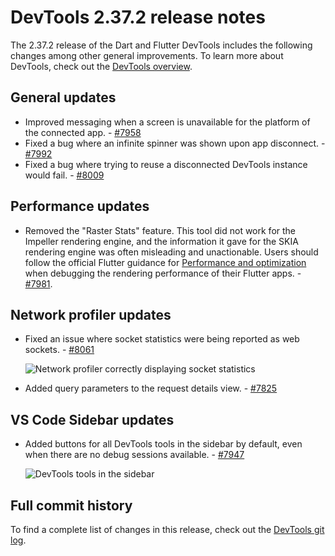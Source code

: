 # DevTools 2.37.2 release notes

The 2.37.2 release of the Dart and Flutter DevTools
includes the following changes among other general improvements.
To learn more about DevTools, check out the
[DevTools overview](/tools/devtools/overview).

## General updates

* Improved messaging when a screen is unavailable for the
  platform of the connected app. - [#7958](https://github.com/flutter/devtools/pull/7958)
* Fixed a bug where an infinite spinner was shown upon
  app disconnect. - [#7992](https://github.com/flutter/devtools/pull/7992)
* Fixed a bug where trying to reuse a disconnected DevTools instance would
  fail. - [#8009](https://github.com/flutter/devtools/pull/8009)

## Performance updates

* Removed the "Raster Stats" feature.
  This tool did not work for the Impeller rendering engine, and
  the information it gave for the SKIA rendering engine was
  often misleading and unactionable. Users should follow the
  official Flutter guidance for [Performance and optimization](/perf) when
  debugging the rendering performance of their Flutter apps. - [#7981](https://github.com/flutter/devtools/pull/7981).

## Network profiler updates

* Fixed an issue where socket statistics were being reported as web sockets. - [#8061](https://github.com/flutter/devtools/pull/8061)

    ![Network profiler correctly displaying socket statistics](/tools/devtools/release-notes/images-2.37.2/socket-profiling.png "Network profiler correctly displaying socket statistics")

* Added query parameters to the request details view. - [#7825](https://github.com/flutter/devtools/pull/7825)

## VS Code Sidebar updates

* Added buttons for all DevTools tools in the sidebar by default, even when
  there are no debug sessions available. - [#7947](https://github.com/flutter/devtools/pull/7947)

    ![DevTools tools in the sidebar](/tools/devtools/release-notes/images-2.37.2/devtools_in_sidebar.png)

## Full commit history

To find a complete list of changes in this release, check out the
[DevTools git log](https://github.com/flutter/devtools/tree/v2.37.0).

